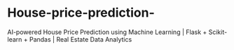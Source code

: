 # House-price-prediction-
AI-powered House Price Prediction using Machine Learning | Flask + Scikit-learn + Pandas | Real Estate Data Analytics
